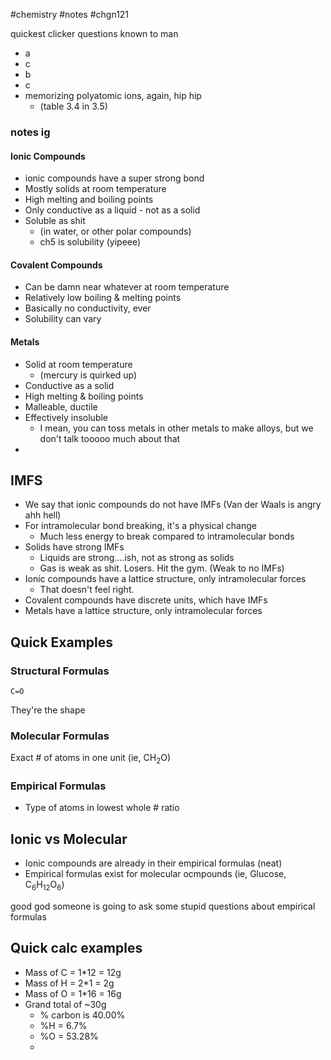 #chemistry #notes #chgn121

quickest clicker questions known to man 
- a 
- c
- b
- c
- memorizing polyatomic ions, again, hip hip
	- (table 3.4 in 3.5)


### notes ig
#### Ionic Compounds
- ionic compounds have a super strong bond
- Mostly solids at room temperature
- High melting and boiling points
- Only conductive as a liquid - not as a solid
- Soluble as shit 
	- (in water, or other polar compounds)
	- ch5 is solubility (yipeee)
#### Covalent Compounds
- Can be damn near whatever at room temperature
- Relatively low boiling & melting points
- Basically no conductivity, ever
- Solubility can vary
#### Metals
- Solid at room temperature
	- (mercury is quirked up)
- Conductive as a solid
- High melting & boiling points
- Malleable, ductile 
- Effectively insoluble
	- I mean, you can toss metals in other metals to make alloys, but we don't talk tooooo much about that
- 

## IMFS
- We say that ionic compounds do not have IMFs (Van der Waals is angry ahh hell)
- For intramolecular bond breaking, it's a physical change
	- Much less energy to break compared to intramolecular bonds
- Solids have strong IMFs
	- Liquids are strong....ish, not as strong as solids
	- Gas is weak as shit. Losers. Hit the gym. (Weak to no IMFs)
- Ionic compounds have a lattice structure, only intramolecular forces 
	- That doesn't feel right.
- Covalent compounds have discrete units, which have IMFs 
- Metals have a lattice structure, only intramolecular forces

## Quick Examples
### Structural Formulas
```smiles
C=O
```

They're the shape

### Molecular Formulas
Exact # of atoms in one unit (ie, CH<sub>2</sub>O)

### Empirical Formulas
- Type of atoms in lowest whole # ratio

## Ionic vs Molecular
- Ionic compounds are already in their empirical formulas (neat)
- Empirical formulas exist for molecular ocmpounds (ie, Glucose, C<sub>6</sub>H<sub>12</sub>O<sub>6</sub>)


good god someone is going to ask some stupid questions about empirical formulas


## Quick calc examples
- Mass of C = 1\*12 = 12g
- Mass of H = 2\*1 = 2g
- Mass of O = 1\*16 = 16g
- Grand total of ~30g
	- % carbon is 40.00%
	- %H = 6.7%
	- %O = 53.28%
	- 


